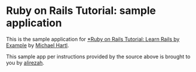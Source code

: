 # Ruby on Rails Tutorial: sample application

This is the sample application for
[*Ruby on Rails Tutorial: Learn Rails by Example](http://railstutorial.org/)
by [Michael Hartl](http://michaelhartl.com/).

This sample app per instructions provided by the source above is brought to you
by [alirezah](http://www.microsoft.com/exchange/en-us/default.aspx).